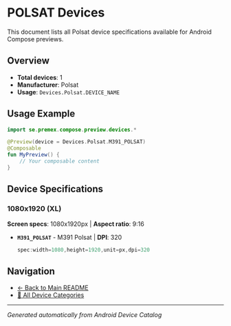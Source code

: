# POLSAT Devices

This document lists all Polsat device specifications available for Android Compose previews.

## Overview

- **Total devices**: 1
- **Manufacturer**: Polsat
- **Usage**: `Devices.Polsat.DEVICE_NAME`

## Usage Example

```kotlin
import se.premex.compose.preview.devices.*

@Preview(device = Devices.Polsat.M391_POLSAT)
@Composable
fun MyPreview() {
    // Your composable content
}
```

## Device Specifications

### 1080x1920 (XL)

**Screen specs**: 1080x1920px | **Aspect ratio**: 9:16

- **`M391_POLSAT`** - M391 Polsat | **DPI**: 320
  ```kotlin
  spec:width=1080,height=1920,unit=px,dpi=320
  ```

## Navigation

- [← Back to Main README](../../README.md)
- [📱 All Device Categories](../README.md)

---
*Generated automatically from Android Device Catalog*

